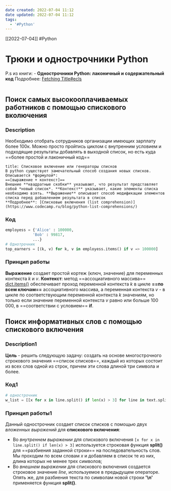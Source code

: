 ```yaml
---
date created: 2022-07-04 11:12
date updated: 2022-07-04 11:12
tags:
  - '#Python'
---
```


[[2022-07-04]]
#Python

# Трюки и однострочники Python

P.s из книги: -  **Однострочники Python: лаконичный и содержательный код**
Подробнее: [Fetching Title#ecls](https://habr.com/ru/company/piter/blog/593707/)

```toc
```

## Поиск самых высокооплачиваемых работников с помощью спискового вколючения

### Description

Необходимо отобрать сотрудников организации имеющих зарплату более 100к. Можно просто пройтись циклом с внутренним условием и подходящие результаты добавлять в выходной список, но есть куда ==более простой и лаконичный код==

```ad-note
title: Списковое включение или генераторы списков
В python существует замечательный способ создания новых списков. Описывается *формулой*:
==[выражение + контекст]==
Внешние **квадратные скобки** указывают, что результат представляет собой *новый список*. **Контекст** указывает, какие элементы списка необходимо взять. **Выражение** описывает способ модификации элементов списка перед добавлением результата в список
**Подробнее**: [Списковые включения (list comprehension)](https://www.codecamp.ru/blog/python-list-comprehensions/)
```

### Код

```py
employess = {'Alice' : 100000,
			'Bob' : 99817,
			...}
# Однотрочник
top_earners = [(k, v) for k, v in employess.items() if v => 100000]
```

### Принцип работы

**Выражение** создает простой кортеж (ключ, значение) для переменных контекста _k_ и _v_.
**Контекст**: метод ==ассоциативного массива==<u> dict.items()</u>  обеспечивает проход переменной контекста _k_ в цикле **==по всем ключам==** ассоциативного массива, а переменная контекста _v_ - в цикле по соответствующим переменной контекста _k_ значениям, но только если значение переменной контекста _v_ равно или больше 100 000, в ==соответствии с условием== **if**.

## Поиск информативных слов с помощью спискового включения

### Description1

**Цель** - решить следующую задачу: создать на основе многострочного строкового значения ==список списков==, каждый из которых состоит из всех слов одной из строк, причем эти слова длиной три символа и более.

### Код1

```py
# однострочник
w_list = [[x for x in line.split() if len(x) > 3] for line in text.split('\n') ]
```

### Принцип работы1

Данный однострочник создает список списков с помощью двух _вложенных выражений_ для **спискового включения**:

- Во _внутреннем выражении_ для спискового включения `[x for x in line.split() if len(x) > 3]` используется строковая функция **split()** для ==разбиения заданной строки== на последовательность слов. Мы проходим по всем словам _x_ и добавляем в список те из них, длина которых не менее трех символов;
- Во _внешнем выражении_ для спискового включения создается строковое значение _line_, используемое в предыдущем операторе. Опять же, для разбиения текста по символам новой строки **'\n'** применяется функция **split()**.
